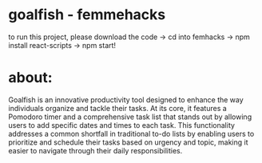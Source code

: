 # goalfish - femmehacks
to run this project, please download the code -> cd into femhacks -> npm install react-scripts -> npm start!

# about:
Goalfish is an innovative productivity tool designed to enhance the way individuals organize and tackle their tasks. At its core, it features a Pomodoro timer and a comprehensive task list that stands out by allowing users to add specific dates and times to each task. This functionality addresses a common shortfall in traditional to-do lists by enabling users to prioritize and schedule their tasks based on urgency and topic, making it easier to navigate through their daily responsibilities.


